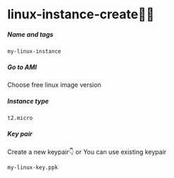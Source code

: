# linux-instance-create👨‍💻


##### Name and tags

```
my-linux-instance
```

##### Go to AMI

Choose free linux image version


##### Instance type

```
t2.micro
```

##### Key pair

Create a new keypair👇  or You can use existing keypair

```
my-linux-key.ppk
```
